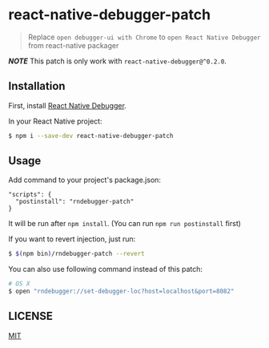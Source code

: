 # react-native-debugger-patch

> Replace `open debugger-ui with Chrome` to `open React Native Debugger` from react-native packager

__*NOTE*__ This patch is only work with `react-native-debugger@^0.2.0`.

## Installation

First, install [React Native Debugger](https://github.com/jhen0409/react-native-debugger#usage).

In your React Native project:

```bash
$ npm i --save-dev react-native-debugger-patch
```

## Usage

Add command to your project's package.json:

```
"scripts": {
  "postinstall": "rndebugger-patch"
}
```

It will be run after `npm install`. (You can run `npm run postinstall` first)

If you want to revert injection, just run:

```bash
$ $(npm bin)/rndebugger-patch --revert
```

You can also use following command instead of this patch:

```bash
# OS X
$ open "rndebugger://set-debugger-loc?host=localhost&port=8082"
```

## LICENSE

[MIT](https://github.com/jhen0409/react-native-debugger/blob/master/LICENSE.md)
